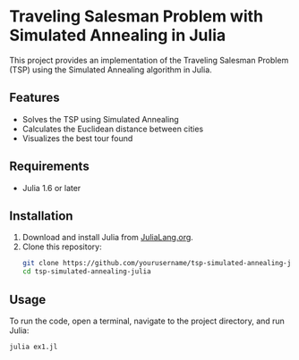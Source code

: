 # Traveling Salesman Problem with Simulated Annealing in Julia

This project provides an implementation of the Traveling Salesman Problem (TSP) using the Simulated Annealing algorithm in Julia.

## Features

- Solves the TSP using Simulated Annealing
- Calculates the Euclidean distance between cities
- Visualizes the best tour found

## Requirements

- Julia 1.6 or later

## Installation

1. Download and install Julia from [JuliaLang.org](https://julialang.org/downloads/).
2. Clone this repository:
    ```sh
    git clone https://github.com/yourusername/tsp-simulated-annealing-julia.git
    cd tsp-simulated-annealing-julia
    ```

## Usage

To run the code, open a terminal, navigate to the project directory, and run Julia:

```sh
julia ex1.jl
